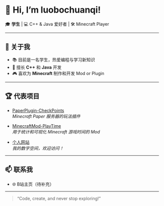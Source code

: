 # 👋 Hi, I’m luobochuanqi!

🎓 **学生** | 💻 C++ & Java 爱好者 | 🛠️ Minecraft Player

---

## 🚀 关于我

- 📚 目前是一名学生，热爱编程与学习新知识
- 💾 擅长 **C++** 和 **Java** 开发
- 🎮 喜欢为 **Minecraft** 制作和开发 Mod or Plugin

---

## 🏆 代表项目

- [PaperPlugin-CheckPoints](https://github.com/luobochuanqi/PaperPlugin-CheckPoints)  
  *Minecraft Paper 服务器的玩法插件*

- [MinecraftMod-PlayTime](https://github.com/luobochuanqi/MinecraftMod-PlayTime)  
  *用于统计和可视化 Minecraft 游戏时间的 Mod*

- [个人网站](https://github.com/luobochuanqi/luobochuanqi.github.io)  
  *我的数字空间，欢迎访问！*

---

## 📫 联系我

- 🌐 B站主页（待补充）

---

> “Code, create, and never stop exploring!”
